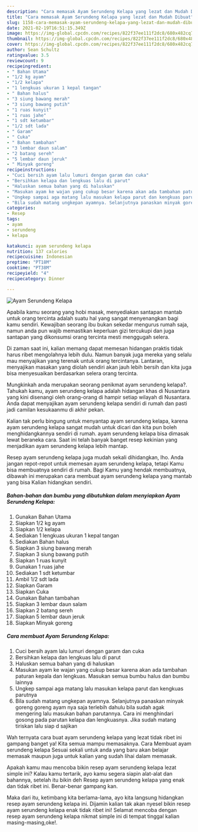 ```yaml
---
description: "Cara memasak Ayam Serundeng Kelapa yang lezat dan Mudah Dibuat"
title: "Cara memasak Ayam Serundeng Kelapa yang lezat dan Mudah Dibuat"
slug: 1158-cara-memasak-ayam-serundeng-kelapa-yang-lezat-dan-mudah-dibuat
date: 2021-02-19T16:51:15.349Z
image: https://img-global.cpcdn.com/recipes/822f37ee111f2dc8/680x482cq70/ayam-serundeng-kelapa-foto-resep-utama.jpg
thumbnail: https://img-global.cpcdn.com/recipes/822f37ee111f2dc8/680x482cq70/ayam-serundeng-kelapa-foto-resep-utama.jpg
cover: https://img-global.cpcdn.com/recipes/822f37ee111f2dc8/680x482cq70/ayam-serundeng-kelapa-foto-resep-utama.jpg
author: Sean Schultz
ratingvalue: 3.5
reviewcount: 9
recipeingredient:
- " Bahan Utama"
- "1/2 kg ayam"
- "1/2 kelapa"
- "1 lengkuas ukuran 1 kepal tangan"
- " Bahan halus"
- "3 siung bawang merah"
- "3 siung bawang putih"
- "1 ruas kunyit"
- "1 ruas jahe"
- "1 sdt ketumbar"
- "1/2 sdt lada"
- " Garam"
- " Cuka"
- " Bahan tambahan"
- "3 lembar daun salam"
- "2 batang sereh"
- "5 lembar daun jeruk"
- " Minyak goreng"
recipeinstructions:
- "Cuci bersih ayam lalu lumuri dengan garam dan cuka"
- "Bersihkan kelapa dan lengkuas lalu di parut"
- "Haluskan semua bahan yang di haluskan"
- "Masukan ayam ke wajan yang cukup besar karena akan ada tambahan paturan kepala dan lengkuas. Masukan semua bumbu halus dan bumbu lainnya"
- "Ungkep sampai aga matang lalu masukan kelapa parut dan kengkuas parutnya"
- "Bila sudah matang ungkepan ayamnya. Selanjutnya panaskan minyak goreng goreng ayam nya saja terlebih dahulu bila sudah agak mengering lalu masukan bahan parutannya. Cara ini menghindari gosong pada parutan kelapa dan lengkuasnya. Jika sudah matang tiriskan lalu siap d sajikan"
categories:
- Resep
tags:
- ayam
- serundeng
- kelapa

katakunci: ayam serundeng kelapa 
nutrition: 137 calories
recipecuisine: Indonesian
preptime: "PT18M"
cooktime: "PT38M"
recipeyield: "4"
recipecategory: Dinner

---
```



![Ayam Serundeng Kelapa](https://img-global.cpcdn.com/recipes/822f37ee111f2dc8/680x482cq70/ayam-serundeng-kelapa-foto-resep-utama.jpg)

Apabila kamu seorang yang hobi masak, menyediakan santapan mantab untuk orang tercinta adalah suatu hal yang sangat menyenangkan bagi kamu sendiri. Kewajiban seorang ibu bukan sekedar mengurus rumah saja, namun anda pun wajib memastikan keperluan gizi tercukupi dan juga santapan yang dikonsumsi orang tercinta mesti menggugah selera.

Di zaman  saat ini, kalian memang dapat memesan hidangan praktis tidak harus ribet mengolahnya lebih dulu. Namun banyak juga mereka yang selalu mau menyajikan yang terenak untuk orang tercintanya. Lantaran, menyajikan masakan yang diolah sendiri akan jauh lebih bersih dan kita juga bisa menyesuaikan berdasarkan selera orang tercinta. 



Mungkinkah anda merupakan seorang penikmat ayam serundeng kelapa?. Tahukah kamu, ayam serundeng kelapa adalah hidangan khas di Nusantara yang kini disenangi oleh orang-orang di hampir setiap wilayah di Nusantara. Anda dapat menyajikan ayam serundeng kelapa sendiri di rumah dan pasti jadi camilan kesukaanmu di akhir pekan.

Kalian tak perlu bingung untuk menyantap ayam serundeng kelapa, karena ayam serundeng kelapa sangat mudah untuk dicari dan kita pun boleh menghidangkannya sendiri di rumah. ayam serundeng kelapa bisa dimasak lewat beraneka cara. Saat ini telah banyak banget resep kekinian yang menjadikan ayam serundeng kelapa lebih mantap.

Resep ayam serundeng kelapa juga mudah sekali dihidangkan, lho. Anda jangan repot-repot untuk memesan ayam serundeng kelapa, tetapi Kamu bisa membuatnya sendiri di rumah. Bagi Kamu yang hendak membuatnya, dibawah ini merupakan cara membuat ayam serundeng kelapa yang mantab yang bisa Kalian hidangkan sendiri.

<!--inarticleads1-->

##### Bahan-bahan dan bumbu yang dibutuhkan dalam menyiapkan Ayam Serundeng Kelapa:

1. Gunakan  Bahan Utama
1. Siapkan 1/2 kg ayam
1. Siapkan 1/2 kelapa
1. Sediakan 1 lengkuas ukuran 1 kepal tangan
1. Sediakan  Bahan halus
1. Siapkan 3 siung bawang merah
1. Siapkan 3 siung bawang putih
1. Siapkan 1 ruas kunyit
1. Gunakan 1 ruas jahe
1. Sediakan 1 sdt ketumbar
1. Ambil 1/2 sdt lada
1. Siapkan  Garam
1. Siapkan  Cuka
1. Gunakan  Bahan tambahan
1. Siapkan 3 lembar daun salam
1. Siapkan 2 batang sereh
1. Siapkan 5 lembar daun jeruk
1. Siapkan  Minyak goreng




<!--inarticleads2-->

##### Cara membuat Ayam Serundeng Kelapa:

1. Cuci bersih ayam lalu lumuri dengan garam dan cuka
1. Bersihkan kelapa dan lengkuas lalu di parut
1. Haluskan semua bahan yang di haluskan
1. Masukan ayam ke wajan yang cukup besar karena akan ada tambahan paturan kepala dan lengkuas. Masukan semua bumbu halus dan bumbu lainnya
1. Ungkep sampai aga matang lalu masukan kelapa parut dan kengkuas parutnya
1. Bila sudah matang ungkepan ayamnya. Selanjutnya panaskan minyak goreng goreng ayam nya saja terlebih dahulu bila sudah agak mengering lalu masukan bahan parutannya. Cara ini menghindari gosong pada parutan kelapa dan lengkuasnya. Jika sudah matang tiriskan lalu siap d sajikan




Wah ternyata cara buat ayam serundeng kelapa yang lezat tidak ribet ini gampang banget ya! Kita semua mampu memasaknya. Cara Membuat ayam serundeng kelapa Sesuai sekali untuk anda yang baru akan belajar memasak maupun juga untuk kalian yang sudah lihai dalam memasak.

Apakah kamu mau mencoba bikin resep ayam serundeng kelapa lezat simple ini? Kalau kamu tertarik, ayo kamu segera siapin alat-alat dan bahannya, setelah itu bikin deh Resep ayam serundeng kelapa yang enak dan tidak ribet ini. Benar-benar gampang kan. 

Maka dari itu, ketimbang kita berlama-lama, ayo kita langsung hidangkan resep ayam serundeng kelapa ini. Dijamin kalian tak akan nyesel bikin resep ayam serundeng kelapa enak tidak ribet ini! Selamat mencoba dengan resep ayam serundeng kelapa nikmat simple ini di tempat tinggal kalian masing-masing,oke!.

